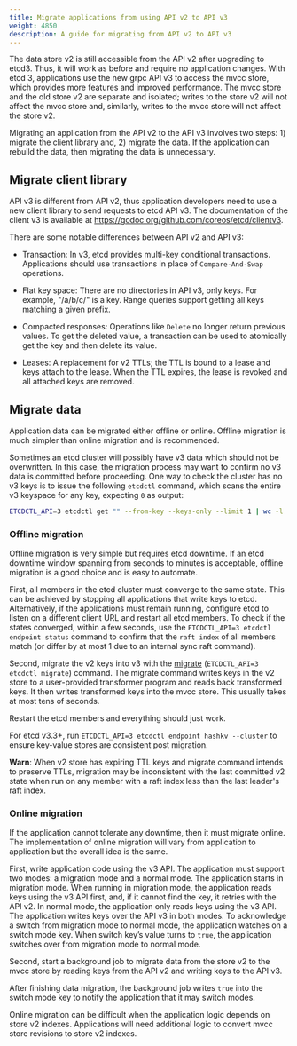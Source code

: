 ```yaml
---
title: Migrate applications from using API v2 to API v3
weight: 4850
description: A guide for migrating from API v2 to API v3
---
```


The data store v2 is still accessible from the API v2 after upgrading to etcd3. Thus, it will work as before and require no application changes. With etcd 3, applications use the new grpc API v3 to access the mvcc store, which provides more features and improved performance. The mvcc store and the old store v2 are separate and isolated; writes to the store v2 will not affect the mvcc store and, similarly, writes to the mvcc store will not affect the store v2.

Migrating an application from the API v2 to the API v3 involves two steps: 1) migrate the client library and, 2) migrate the data. If the application can rebuild the data, then migrating the data is unnecessary.

## Migrate client library

API v3 is different from API v2, thus application developers need to use a new client library to send requests to etcd API v3. The documentation of the client v3 is available at https://godoc.org/github.com/coreos/etcd/clientv3.

There are some notable differences between API v2 and API v3:

- Transaction: In v3, etcd provides multi-key conditional transactions. Applications should use transactions in place of `Compare-And-Swap` operations.

- Flat key space: There are no directories in API v3, only keys. For example, "/a/b/c/" is a key. Range queries support getting all keys matching a given prefix.

- Compacted responses: Operations like `Delete` no longer return previous values. To get the deleted value, a transaction can be used to atomically get the key and then delete its value.

- Leases: A replacement for v2 TTLs; the TTL is bound to a lease and keys attach to the lease. When the TTL expires, the lease is revoked and all attached keys are removed.

## Migrate data

Application data can be migrated either offline or online. Offline migration is much simpler than online migration and is recommended.

Sometimes an etcd cluster will possibly have v3 data which should not be overwritten. In this case, the migration process may want to confirm no v3 data is committed before proceeding. One way to check the cluster has no v3 keys is to issue the following `etcdctl` command, which scans the entire v3 keyspace for any key, expecting `0` as output:

```sh
ETCDCTL_API=3 etcdctl get "" --from-key --keys-only --limit 1 | wc -l
```

### Offline migration

Offline migration is very simple but requires etcd downtime. If an etcd downtime window spanning from seconds to minutes is acceptable, offline migration is a good choice and is easy to automate.

First, all members in the etcd cluster must converge to the same state. This can be achieved by stopping all applications that write keys to etcd. Alternatively, if the applications must remain running, configure etcd to listen on a different client URL and restart all etcd members. To check if the states converged, within a few seconds, use the `ETCDCTL_API=3 etcdctl endpoint status` command to confirm that the `raft index` of all members match (or differ by at most 1 due to an internal sync raft command).

Second, migrate the v2 keys into v3 with the [migrate][migrate_command] (`ETCDCTL_API=3 etcdctl migrate`) command. The migrate command writes keys in the v2 store to a user-provided transformer program and reads back transformed keys. It then writes transformed keys into the mvcc store. This usually takes at most tens of seconds.

Restart the etcd members and everything should just work.

For etcd v3.3+, run `ETCDCTL_API=3 etcdctl endpoint hashkv --cluster` to ensure key-value stores are consistent post migration.

**Warn**: When v2 store has expiring TTL keys and migrate command intends to preserve TTLs, migration may be inconsistent with the last committed v2 state when run on any member with a raft index less than the last leader's raft index.

### Online migration

If the application cannot tolerate any downtime, then it must migrate online. The implementation of online migration will vary from application to application but the overall idea is the same.

First, write application code using the v3 API. The application must support two modes: a migration mode and a normal mode. The application starts in migration mode. When running in migration mode, the application reads keys using the v3 API first, and, if it cannot find the key, it retries with the API v2. In normal mode, the application only reads keys using the v3 API. The application writes keys over the API v3 in both modes. To acknowledge a switch from migration mode to normal mode, the application watches on a switch mode key. When switch key’s value turns to `true`, the application switches over from migration mode to normal mode.

Second, start a background job to migrate data from the store v2 to the mvcc store by reading keys from the API v2 and writing keys to the API v3.

After finishing data migration, the background job writes `true` into the switch mode key to notify the application that it may switch modes.

Online migration can be difficult when the application logic depends on store v2 indexes. Applications will need additional logic to convert mvcc store revisions to store v2 indexes.

[migrate_command]: https://github.com/etcd-io/etcd/tree/master/etcdctl#migrate-options
